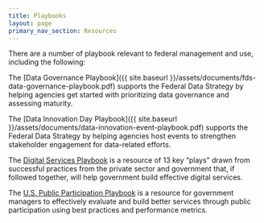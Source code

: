 ```yaml
---
title: Playbooks
layout: page
primary_nav_section: Resources
---
```


There are a number of playbook relevant to federal
management and use, including the following:

The [Data Governance Playbook]({{ site.baseurl }}/assets/documents/fds-data-governance-playbook.pdf) supports the Federal Data Strategy by helping agencies get started with prioritizing data governance and assessing maturity. 

The [Data Innovation Day Playbook]({{ site.baseurl }}/assets/documents/data-innovation-event-playbook.pdf) supports the Federal Data Strategy by helping agencies host events to strengthen stakeholder engagement for data-related efforts.

The [Digital Services Playbook](https://playbook.cio.gov/) is a resource of 13 key “plays” drawn from successful practices from the private sector and government that, if followed together, will help government build effective digital services.

The [U.S. Public Participation Playbook](https://participation.usa.gov/) is a resource for government managers
to effectively evaluate and build better services through public participation
using best practices and performance metrics.



